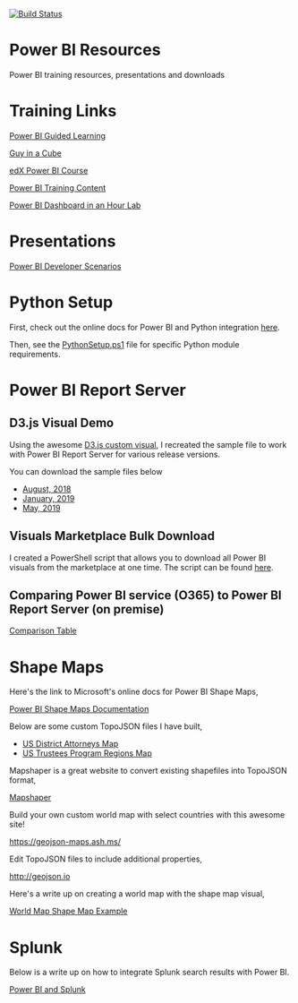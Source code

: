 [![Build Status](https://dev.azure.com/stevewi2019/stevewi/_apis/build/status/SteveWinward.PowerBI?branchName=master)](https://dev.azure.com/stevewi2019/stevewi/_build/latest?definitionId=1&branchName=master)

# Power BI Resources
Power BI training resources, presentations and downloads

# Training Links
[Power BI Guided Learning](https://docs.microsoft.com/en-us/power-bi/guided-learning/)

[Guy in a Cube](https://www.youtube.com/channel/UCFp1vaKzpfvoGai0vE5VJ0w)

[edX Power BI Course](https://www.edx.org/course/analyzing-and-visualizing-data-with-power-bi-0)

[Power BI Training Content](https://aka.ms/PBITraining)

[Power BI Dashboard in an Hour Lab](https://aka.ms/pbi-diah)

# Presentations
[Power BI Developer Scenarios](https://aka.ms/steve-pbi-dev)

# Python Setup
First, check out the online docs for Power BI and Python integration [here](https://docs.microsoft.com/en-us/power-bi/desktop-python-scripts).

Then, see the [PythonSetup.ps1](/Python/PythonSetup.ps1) file for specific Python module requirements.

# Power BI Report Server
## D3.js Visual Demo
Using the awesome [D3.js custom visual](https://appsource.microsoft.com/en-us/product/power-bi-visuals/WA104381354?tab=Overview), I recreated the sample file to work with Power BI Report Server for various release versions. 

You can download the sample files below

* [August, 2018](/Misc/d3js_report_server_aug_2018.pbix)
* [January, 2019](/Misc/d3js_report_server_jan_2019.pbix)
* [May, 2019](/Misc/d3js_report_server_may_2019.pbix)

## Visuals Marketplace Bulk Download
I created a PowerShell script that allows you to download all Power BI visuals from the marketplace at one time.  The script can be found [here](/Misc/VisualsBulkDownloadTool.ps1).

## Comparing Power BI service (O365) to Power BI Report Server (on premise)
[Comparison Table](https://docs.microsoft.com/en-us/power-bi/report-server/compare-report-server-service#features-of-power-bi-report-server-and-the-power-bi-service)

# Shape Maps
Here's the link to Microsoft's online docs for Power BI Shape Maps,

[Power BI Shape Maps Documentation](https://docs.microsoft.com/en-us/power-bi/visuals/desktop-shape-map)

Below are some custom TopoJSON files I have built,

* [US District Attorneys Map](/ShapeMaps/US_DistrictAttorneys_CONUS.json)
* [US Trustees Program Regions Map](/ShapeMaps/USTP_Regions_Map_CONUS.json)

Mapshaper is a great website to convert existing shapefiles into TopoJSON format,

[Mapshaper](https://mapshaper.org/)

Build your own custom world map with select countries with this awesome site!

https://geojson-maps.ash.ms/

Edit TopoJSON files to include additional properties,

http://geojson.io

Here's a write up on creating a world map with the shape map visual,

[World Map Shape Map Example](/WriteUps/world-map.md)

# Splunk
Below is a write up on how to integrate Splunk search results with Power BI.

[Power BI and Splunk](/WriteUps/splunk.md)
